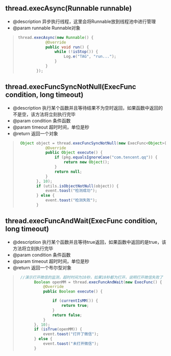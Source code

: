 
## thread.execAsync(Runnable runnable)
* @description 异步执行线程，这里会将Runnable放到线程池中进行管理
* @param runnable Runnable对象

> ```java
> thread.execAsync(new Runnable() {
>             @Override
>             public void run() {
>                 while (!isStop()) {
>                     Log.e("TAG", "run...");
>                 }
>             }
>         });
> ```


## thread.execFuncSyncNotNull(ExecFunc<T> condition, long timeout)
* @description 执行某个函数并且等待结果不为空时返回，如果函数中返回的不是空，该方法将立刻执行完毕
* @param condition 条件函数
* @param timeout   超时时间，单位是秒
* @return 返回一个对象


> ```java
>  Object object = thread.execFuncSyncNotNull(new ExecFunc<Object>() {
>             @Override
>             public Object execute() {
>                 if (pkg.equalsIgnoreCase("com.tencent.qq")) {
>                     return new Object();
>                 }
>                 return null;
>             }
>         }, 10);
>         if (utils.isObjectNotNull(object)) {
>             event.toast("检测成功");
>         } else {
>             event.toast("检测失败");
>         }
> ```



## thread.execFuncAndWait(ExecFunc condition, long timeout)
* @description 执行某个函数并且等待true返回，如果函数中返回的是true，该方法将立刻执行完毕
* @param condition 条件函数
* @param timeout   超时时间，单位是秒
* @return 返回一个布尔型对象

> ```java
>  //演示打开微信的监测，超时时间为10秒，如果10秒都为打开，说明打开微信失败了
>        Boolean openMM = thread.execFuncAndWait(new ExecFunc() {
>            @Override
>            public Boolean execute() {
>
>                if (currentIsMM()) {
>                    return true;
>                }
>                return false;
>            }
>        }, 10);
>        if (isTrue(openMM)) {
>            event.toast("打开了微信");
>        } else {
>            event.toast("未打开微信");
>        }
> ```